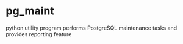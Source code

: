 # pg_maint
python utility program performs PostgreSQL maintenance tasks and provides reporting feature
